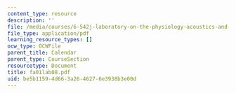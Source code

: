 ```yaml
---
content_type: resource
description: ''
file: /media/courses/6-542j-laboratory-on-the-physiology-acoustics-and-perception-of-speech-fall-2005/be5b11594d663a2646276e3938b3e00d_fa01lab08.pdf
file_type: application/pdf
learning_resource_types: []
ocw_type: OCWFile
parent_title: Calendar
parent_type: CourseSection
resourcetype: Document
title: fa01lab08.pdf
uid: be5b1159-4d66-3a26-4627-6e3938b3e00d
---
```

